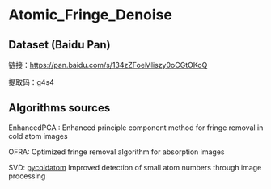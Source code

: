 # Atomic_Fringe_Denoise

## Dataset (Baidu Pan)

链接：https://pan.baidu.com/s/134zZFoeMliszy0oCGtOKoQ 

提取码：g4s4

## Algorithms sources

EnhancedPCA : Enhanced principle component method for fringe removal in cold atom images
  
OFRA: Optimized fringe removal algorithm for absorption images
  
SVD: [pycoldatom](https://github.com/duguxy/pycoldatom)  Improved detection of small atom numbers through image processing

